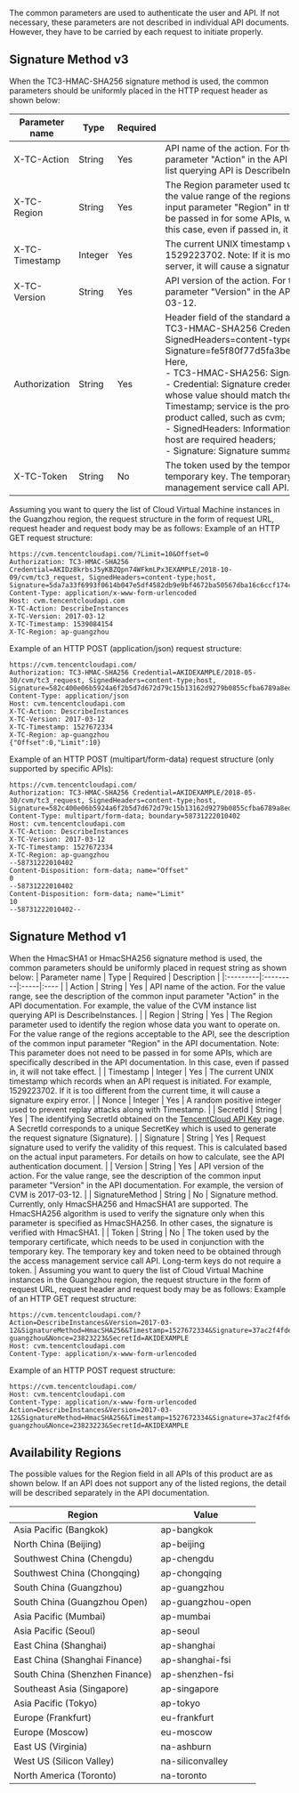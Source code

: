 The common parameters are used to authenticate the user and API. If not necessary, these parameters are not described in individual API documents. However, they have to be carried by each request to initiate properly.

## Signature Method v3
When the TC3-HMAC-SHA256 signature method is used, the common parameters should be uniformly placed in the HTTP request header as shown below:

| Parameter name | Type | Required | Description |
|--------|----|----|----|
| X-TC-Action | String | Yes | API name of the action. For the value range, see the description of the common input parameter "Action" in the API documentation. For example, the value of the CVM instance list querying API is DescribeInstances. |
| X-TC-Region | String | Yes | The Region parameter used to identify the region whose data you want to operate on. For the value range of the regions acceptable to the API, see the description of the common input parameter "Region" in the API documentation. Note: This parameter does not need to be passed in for some APIs, which are specifically described in the API documentation. In this case, even if passed in, it will not take effect. |
| X-TC-Timestamp | Integer | Yes | The current UNIX timestamp which records when an API request is initiated. For example, 1529223702. Note: If it is more than 5 minutes different from the current time on the API server, it will cause a signature expiry error. |
| X-TC-Version | String | Yes | API version of the action. For the value range, see the description of the common input parameter "Version" in the API documentation. For example, the version of CVM is 2017-03-12. |
| Authorization | String | Yes | Header field of the standard authentication of the HTTP request, for example: <br/>TC3-HMAC-SHA256 Credential=AKIDEXAMPLE/Date/service/tc3_request, SignedHeaders=content-type;host, Signature=fe5f80f77d5fa3beca038a248ff027d0445342fe2855ddc963176630326f1024 <br/>Here, <br/>- TC3-HMAC-SHA256: Signature method, currently fixed as this value; <br/>- Credential: Signature credential; AKIDEXAMPLE is the SecretId; Date is a date in UTC time, whose value should match the UTC date converted by the common parameter X-TC-Timestamp; service is the product name, which should match the domain name of the product called, such as cvm; <br/>- SignedHeaders: Information of the headers involving in the signature; content-type and host are required headers; <br/>- Signature: Signature summary. |
| X-TC-Token | String | No | The token used by the temporary certificate, which needs to be used in conjunction with the temporary key. The temporary key and token need to be obtained through the access management service call API. Long-term keys do not require a token. |

Assuming you want to query the list of Cloud Virtual Machine instances in the Guangzhou region, the request structure in the form of request URL, request header and request body may be as follows:
Example of an HTTP GET request structure:
```
https://cvm.tencentcloudapi.com/?Limit=10&Offset=0
Authorization: TC3-HMAC-SHA256 Credential=AKIDz8krbsJ5yKBZQpn74WFkmLPx3EXAMPLE/2018-10-09/cvm/tc3_request, SignedHeaders=content-type;host, Signature=5da7a33f6993f0614b047e5df4582db9e9bf4672ba50567dba16c6ccf174c474
Content-Type: application/x-www-form-urlencoded
Host: cvm.tencentcloudapi.com
X-TC-Action: DescribeInstances
X-TC-Version: 2017-03-12
X-TC-Timestamp: 1539084154
X-TC-Region: ap-guangzhou
```
Example of an HTTP POST (application/json) request structure:
```
https://cvm.tencentcloudapi.com/
Authorization: TC3-HMAC-SHA256 Credential=AKIDEXAMPLE/2018-05-30/cvm/tc3_request, SignedHeaders=content-type;host, Signature=582c400e06b5924a6f2b5d7d672d79c15b13162d9279b0855cfba6789a8edb4c
Content-Type: application/json
Host: cvm.tencentcloudapi.com
X-TC-Action: DescribeInstances
X-TC-Version: 2017-03-12
X-TC-Timestamp: 1527672334
X-TC-Region: ap-guangzhou
{"Offset":0,"Limit":10}
```
Example of an HTTP POST (multipart/form-data) request structure (only supported by specific APIs):
```
https://cvm.tencentcloudapi.com/
Authorization: TC3-HMAC-SHA256 Credential=AKIDEXAMPLE/2018-05-30/cvm/tc3_request, SignedHeaders=content-type;host, Signature=582c400e06b5924a6f2b5d7d672d79c15b13162d9279b0855cfba6789a8edb4c
Content-Type: multipart/form-data; boundary=58731222010402
Host: cvm.tencentcloudapi.com
X-TC-Action: DescribeInstances
X-TC-Version: 2017-03-12
X-TC-Timestamp: 1527672334
X-TC-Region: ap-guangzhou
--58731222010402
Content-Disposition: form-data; name="Offset"
0
--58731222010402
Content-Disposition: form-data; name="Limit"
10
--58731222010402--
```
## Signature Method v1
When the HmacSHA1 or HmacSHA256 signature method is used, the common parameters should be uniformly placed in request string as shown below:
| Parameter name | Type | Required | Description |
|:---------|:---------|:-----|:---- |
| Action | String | Yes | API name of the action. For the value range, see the description of the common input parameter "Action" in the API documentation. For example, the value of the CVM instance list querying API is DescribeInstances. |
| Region | String | Yes | The Region parameter used to identify the region whose data you want to operate on. For the value range of the regions acceptable to the API, see the description of the common input parameter "Region" in the API documentation. Note: This parameter does not need to be passed in for some APIs, which are specifically described in the API documentation. In this case, even if passed in, it will not take effect. |
| Timestamp | Integer | Yes | The current UNIX timestamp which records when an API request is initiated. For example, 1529223702. If it is too different from the current time, it will cause a signature expiry error. |
| Nonce | Integer | Yes | A random positive integer used to prevent replay attacks along with Timestamp. |
| SecretId | String | Yes | The identifying SecretId obtained on the [TencentCloud API Key](https://console.cloud.tencent.com/capi) page. A SecretId corresponds to a unique SecretKey which is used to generate the request signature (Signature). |
| Signature | String | Yes | Request signature used to verify the validity of this request. This is calculated based on the actual input parameters. For details on how to calculate, see the API authentication document. |
| Version | String | Yes | API version of the action. For the value range, see the description of the common input parameter "Version" in the API documentation. For example, the version of CVM is 2017-03-12. |
| SignatureMethod | String | No | Signature method. Currently, only HmacSHA256 and HmacSHA1 are supported. The HmacSHA256 algorithm is used to verify the signature only when this parameter is specified as HmacSHA256. In other cases, the signature is verified with HmacSHA1. |
| Token | String | No | The token used by the temporary certificate, which needs to be used in conjunction with the temporary key. The temporary key and token need to be obtained through the access management service call API. Long-term keys do not require a token. |
Assuming you want to query the list of Cloud Virtual Machine instances in the Guangzhou region, the request structure in the form of request URL, request header and request body may be as follows:
Example of an HTTP GET request structure:
```
https://cvm.tencentcloudapi.com/?Action=DescribeInstances&Version=2017-03-12&SignatureMethod=HmacSHA256&Timestamp=1527672334&Signature=37ac2f4fde00b0ac9bd9eadeb459b1bbee224158d66e7ae5fcadb70b2d181d02&Region=ap-guangzhou&Nonce=23823223&SecretId=AKIDEXAMPLE
Host: cvm.tencentcloudapi.com
Content-Type: application/x-www-form-urlencoded
```
Example of an HTTP POST request structure:
```
https://cvm.tencentcloudapi.com/
Host: cvm.tencentcloudapi.com
Content-Type: application/x-www-form-urlencoded
Action=DescribeInstances&Version=2017-03-12&SignatureMethod=HmacSHA256&Timestamp=1527672334&Signature=37ac2f4fde00b0ac9bd9eadeb459b1bbee224158d66e7ae5fcadb70b2d181d02&Region=ap-guangzhou&Nonce=23823223&SecretId=AKIDEXAMPLE
```
## Availability Regions
The possible values for the Region field in all APIs of this product are as shown below. If an API does not support any of the listed regions, the detail will be described separately in the API documentation.

| Region | Value |
|------|------|
|Asia Pacific (Bangkok)|ap-bangkok|
|North China (Beijing)|ap-beijing|
|Southwest China (Chengdu)|ap-chengdu|
|Southwest China (Chongqing)|ap-chongqing|
|South China (Guangzhou)|ap-guangzhou|
|South China (Guangzhou Open)|ap-guangzhou-open|
|Asia Pacific (Mumbai)|ap-mumbai|
|Asia Pacific (Seoul)|ap-seoul|
|East China (Shanghai)|ap-shanghai|
|East China (Shanghai Finance)|ap-shanghai-fsi|
|South China (Shenzhen Finance)|ap-shenzhen-fsi|
|Southeast Asia (Singapore)|ap-singapore|
|Asia Pacific (Tokyo)|ap-tokyo|
|Europe (Frankfurt)|eu-frankfurt|
|Europe (Moscow)|eu-moscow|
|East US (Virginia)|na-ashburn|
|West US (Silicon Valley)|na-siliconvalley|
|North America (Toronto)|na-toronto|


